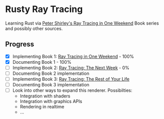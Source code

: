 # Rusty Ray Tracing

Learning Rust via [Peter Shirley's Ray Tracing in One Weekend](https://raytracing.github.io/) Book series and possibly other sources.

## Progress

- [x] Implementing Book 1: [Ray Tracing in One Weekend](https://raytracing.github.io/books/RayTracingInOneWeekend.html) - 100%
- [x] Documenting Book 1 - 100%
- [ ] Implementing Book 2: [Ray Tracing: The Next Week](https://raytracing.github.io/books/RayTracingTheNextWeek.html) - 0%
- [ ] Documenting Book 2 implementation
- [ ] Implementing Book 3: [Ray Tracing: The Rest of Your Life](https://raytracing.github.io/books/RayTracingTheRestOfYourLife.html)
- [ ] Documenting Book 3 implementation
- [ ] Look into other ways to expand this renderer. Possibilties:
  - Integration with shaders
  - Integration with graphics APIs
  - Rendering in realtime
  - ...
